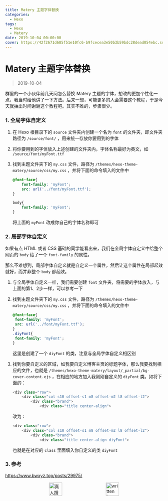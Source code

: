 ```yaml
---
title: Matery 主题字体替换
categories:
  - Hexo
tags:
  - Hexo
  - Matery
date: 2019-10-04 00:00:00
cover: https://42f2671d685f51e10fc6-b9fcecea3e50b3b59bdc28dead054ebc.ssl.cf5.rackcdn.com/illustrations/fashion_blogging_w9ol.svg
---
```


# Matery 主题字体替换

> 2019-10-04

群里的一个小伙伴前几天问怎么替换 Matery 主题的字体，想改的更加个性化一点，我当时给他讲了一下方法。后来一想，可能更多的人会需要这个教程，于是今天就抽出时间谢谢这个教程吧。其实不难的，步骤很少。

### 1. 全局字体自定义

1. 在 Hexo 根目录下的 `source` 文件夹内创建一个名为 `font` 的文件夹，即文件夹路径为 `/source/font/` ，用来统一存放你要用到的字体

2. 将你要用到的字体放入上述创建的文件夹内，字体名称最好为英文，如 `/source/font/myFont.ttf` 

3. 找到主题文件夹下的 `my.css` 文件，路径为 `/themes/hexo-theme-matery/source/css/my.css` ，并将下面的命令填入的文件中
   
   ```css
   @font-face{
       font-family: 'myFont';
       src: url('../font/myFont.ttf');
   }
   
   body{
       font-family: 'myFont';
   }
   ```
   
   将上面的 `myFont` 改成你自己的字体名称即可 

### 2. 局部字体自定义

如果有点 HTML 或者 CSS 基础的同学能看出来，我们在全局字体自定义中给整个网页的 `body` 给了一个 `font-family` 的属性。

那么不难想到，局部字体自定义就是自定义一个属性，然后让这个属性在局部起效就好，而并非整个 `body` 都起效。

1. 与全局字体自定义一样，我们需要创建 `font` 文件夹，将需要的字体放入，与上面的第1、2步一样，可以参考一下

2. 找到主题文件夹下的 `my.css` 文件，路径为 `/themes/hexo-theme-matery/source/css/my.css` ，并将下面的命令填入的文件中
   
   ```css
   @font-face{
    font-family: 'myFont';
    src: url('../font/myFont.ttf');
   }
   .diyFont{
    font-family: 'myFont';
   }
   ```
   
   这里是创建了一个 `diyFont` 的类，注意与全局字体自定义相区别

3. 找到你要自定义的区域，如我要自定义博客主页的标题字体，那么我要找到相应的文件，也就是 `/themes/hexo-theme-matery/layout/_partial/bg-cover-content.ejs` ，在相应的地方加入我刚刚自定义的 `diyFont` 类。如将下面的：
   
   ```javascript
   <div class="row">
       <div class="col s10 offset-s1 m8 offset-m2 l8 offset-l2">
           <div class="brand">
               <div class="title center-align">   
   ```
   
   改为：
   
   ```javascript
   <div class="row">
       <div class="col s10 offset-s1 m8 offset-m2 l8 offset-l2">
           <div class="brand">
               <div class="title center-align diyFont">
   ```
   
   也就是在对应的 `class` 里面填入你自定义的类 `diyFont`

### 3. 参考

https://www.bwxyz.top/posts/29975/

<div style="display: flex;align-items: center;justify-content: space-evenly;">
  <img src="https://mirror.ghproxy.com/https://raw.githubusercontent.com/L1cardo/l1cardo.github.io/blog/themes/butterfly/source/img/notbyai_cn.png" alt="真人撰写" style="height: 42px;">
  <img src="https://mirror.ghproxy.com/https://raw.githubusercontent.com/L1cardo/l1cardo.github.io/blog/themes/butterfly/source/img/notbyai_en.png" alt="written by human" style="height: 42px;">
</div>
